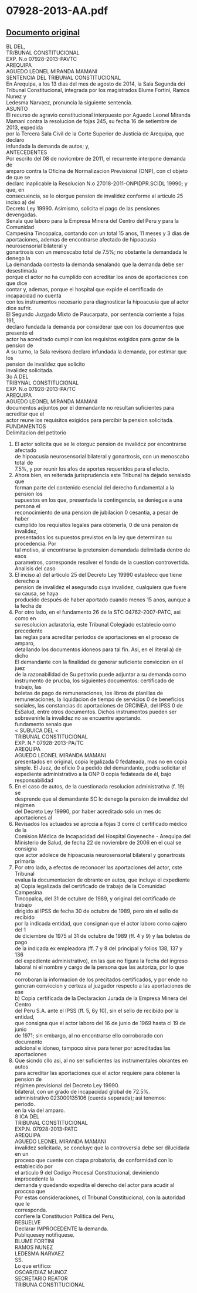 
07928-2013-AA.pdf
=================
  
[Documento original](https://tc.gob.pe/jurisprudencia/2015/07928-2013-AA.pdf)  
---  
BL DEL,  
TR/BUNAL CONSTITUCIONAL  
EXP. N.o 07928-2013-PAVTC  
AREQUIPA  
AGUEDO LEONEL MIRANDA MAMANI  
SENTENCIA DEL TRIBUNAL CONSTITUCIONAL  
En Arequipa, a los 13 dias del mes de agosto de 2014, la Sala Segunda dci  
Tribunal Constitucional, integrada por los magistrados Blume Fortini, Ramos Nunez y  
Ledesma Narvaez, pronuncia la siguiente sentencia.  
ASUNTO  
El recurso de agravio constitucional interpuesto por Aguedo Leonel Miranda  
Mamani contra la resolucion de fojas 245, su fecha 16 de setiembre de 2013, expedida  
por la Tercera Sala Civil de la Corte Superior de Justicia de Arequipa, que declaro  
infundada la demanda de autos; y,  
ANTECEDENTES  
Por escrito del 08 de novicmbre de 2011, el recurrente interpone demanda de  
amparo contra la Oficina de Normalizacion Previsional (ONP), con cl objeto de que se  
declarc inaplicable la Resolucion N.o 27018-2011-ONPIDPR.SCIDL 19990; y que, en  
consecuencia, se le otorgue pension de invalidez conforme al articulo 25 inciso a) del  
Decreto Ley 19990. Asimismo, solicita el pago de las pensiones devengadas.  
Senala que laboro para la Empresa Minera del Centro del Peru y para la Comunidad  
Campesina Tincopalca, contando con un total 15 anos, 11 meses y 3 dias de  
aportaciones, ademas de encontrarse afectado de hipoacusia neurosensorial bilateral y  
gonartrosis con un menoscabo total de 7.5%; no obstante la demandada le denego la  
La demandada contesto la demanda senalando que la demanda debe ser desestimada  
porque cl actor no ha cumplido con acreditar los anos de aportaciones con que dice  
contar y, ademas, porque el hospital que expide el certificado de incapacidad no cuenta  
con los instrumentos necesario para diagnosticar la hipoacusia que al actor dice sufrir.  
El Segundo Juzgado Mixto de Paucarpata, por sentencia corriente a fojas 191,  
declaro fundada la demanda por considerar que con los documentos que presento el  
actor ha acreditado cumplir con los requisitos exigidos para gozar de la pension de  
A su turno, la Sala revisora declaro infundada la demanda, por estimar que los  
pension de invalidez que solicito  
invalidez solicitada.  
3o A DEL  
TRIBYNAL CONSTITUCIONAL  
EXP. N.o 07928-2013-PA/TC  
AREQUIPA  
AGUEDO LEONEL MIRANDA MAMANI  
documentos adjuntos por el demandante no resultan suficientes para acreditar que el  
actor reune los requisitos exigidos para percibir la pension solicitada.  
FUNDAMENTOS  
Delimitacion del petitorio  
1. El actor solicita que se le otorguc pension de invalidcz por encontrarse afectado  
de hipoacusia neurosensorial bilateral y gonartrosis, con un menoscabo total de  
7.5%, y por reunir los afos de aportes requeridos para el efecto.  
2. Ahora bien, en reiterada jurisprudencia este Tribunal ha dejado senalado que  
forman parte del contenido esencial del derecho fundamental a la pension los  
supuestos en los que, presentada la contingencia, se deniegue a una persona el  
reconocimiento de una pension de jubilacion 0 cesantia, a pesar de haber  
cumplido los requisitos legales para obtenerla, 0 de una pension de invalidez,  
presentados los supuestos previstos en la ley que determinan su procedencia. Por  
tal motivo, al encontrarse la pretension demandada delimitada dentro de esos  
parametros, corresponde resolver el fondo de la cuestion controvertida.  
Analisis del caso  
3. El inciso a) del articulo 25 del Decreto Ley 19990 establecc que tiene derecho a  
pension de invalidez el asegurado cuya invalidez, cualquiera que fuere su causa, se haya  
producido después de haber aportado cuando menos 15 anos, aunque a la fecha de  
4. Por otro lado, en el fundamento 26 de la STC 04762-2007-PATC, asi como en  
su resolucion aclaratoria, este Tribunal Colegiado establecio como precedente  
las reglas para acreditar periodos de aportaciones en el proceso de amparo,  
detallando los documentos idoneos para tal fin. Asi, en el literal a) de dicho  
El demandante con la finalidad de generar suficiente conviccion en el juez  
de la razonabilidad de Su petitorio puede adjuntar a su demanda como  
instrumento de prucba, los siguientes documentos: certificado de trabajo, las  
boletas de pago de remuneraciones, los libros de planillas de  
remuneraciones, la liquidacion de tiempo de servicios 0 de beneficios  
sociales, las constancias dc aportaciones de ORCINEA, del IPSS 0 de  
EsSalud, entre otros documentos. Dichos instrumentos pueden ser  
sobrevenirle la invalidez no se encuentre aportando.  
fundamento senalo que  
< SUBUICA DEL <  
TRIBUNAL CONSTITUCIONAL  
EXP. N.° 07928-2013-PA/TC  
AREQUIPA  
AGUEDO LEONEL MIRANDA MAMANI  
presentados en original, copia legalizada 0 fedateada, mas no en copia  
simple. El Juez, de oficio 0 a pedido del demandante, podra solicitar el  
expediente administrativo a la ONP 0 copia fedateada de él, bajo  
responsabilidad  
5. En el caso de autos, de la cuestionada resolucion administrativa (f. 19) se  
desprende que al demandante SC Ic denego la pension de invalidez del régimen  
del Decreto Ley 19990, por haber acreditado solo un mes dc aportaciones al  
6. Revisados los actuados se aprccia a fojas 3 corre cl certificado médico de la  
Comision Médica de Incapacidad del Hospital Goyeneche - Arequipa del  
Ministerio de Salud, de fecha 22 de noviembre de 2006 en el cual se consigna  
que actor adolece de hipoacusia neurosensorial bilateral y gonartrosis primaria  
7. Por otro lado, a efectos de reconocer las aportaciones del actor, cste Tribunal  
evalua la documentacion de obrante en autos, que incluye el cxpediente  
a) Copia legalizada del certificado de trabajo de la Comunidad Campesina  
Tincopalca, del 31 de octubre de 1989, y original del ccrtificado de trabajo  
dirigido al IPSS de fecha 30 de octubre de 1989, pero sin el sello de recibido  
por la indicada entidad, que consignan que el actor laboro como cajero del 1  
de diciembre de 1975 al 31 de octubre de 1989 (ff. 4 y 9) y las boletas de pago  
de la indicada ex empleadora (ff. 7 y 8 del principal y folios 138, 137 y 136  
del expediente administrativo), en las que no figura la fecha del ingreso  
laboral ni el nombre y cargo de la persona que las autoriza, por lo que no  
corroboran la informacion de los precitados certificados, y por ende no  
gencran conviccion y certeza al juzgador respecto a las aportaciones de ese  
b) Copia certificada de la Declaracion Jurada de la Empresa Minera del Centro  
del Peru S.A. ante el IPSS (ff. 5, 6y 10), sin el sello de recibido por la entidad,  
que consigna que el actor laboro del 16 de junio de 1969 hasta cl 19 de junio  
de 1971; sin embargo, al no encontrarse ello corroborado con documento  
adicional e idoneo, tampoco sirve para tener por acreditadas las aportaciones  
8. Que sicndo cllo asi, al no ser suficientes las instrumentales obrantes en autos  
para acreditar las aportaciones que el actor requiere para obtener la pension de  
régimen previsional del Decreto Ley 19990.  
bilateral, con un grado de incapacidad global de 72.5%.  
administrativo 023000135106 (cuerda separada); asi tenemos:  
periodo.  
en la via del amparo.  
8 ICA DEL  
TRIBUNAL CONSTITUCIONAL  
EXP.N. 07928-2013-PATC  
AREQUIPA  
AGUEDO LEONEL MIRANDA MAMANI  
invalidez solicitada, se concluyc que la controversia debe ser dilucidada en un  
proceso que cuente con ctapa probatoria, de conformidad con lo establecido por  
el articulo 9 del Codigo Procesal Constitucional, deviniendo improcedente la  
demanda y quedando expedita el derecho del actor para acudir al proccso que  
Por estas consideraciones, cl Tribunal Constitucional, con la autoridad que le  
corresponda.  
confiere la Constitucion Politica del Peru,  
RESUELVE  
Declarar IMPROCEDENTE la demanda.  
Publiquesey notifiquese.  
BLUME FORTINI  
RAMOS NUNEZ  
LEDESMA NARVAEZ  
SS.  
Lo que ertifico:  
OSCAR/DIAZ MUNOZ  
SECRETARIO REATOR  
TRIBUNA CONSTITUCIONAL
